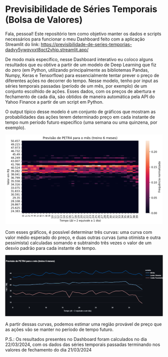 # Previsibilidade de Séries Temporais (Bolsa de Valores)

Fala, pessoal! Este repositório tem como objetivo manter os dados e scripts necessários para funcionar o meu Dashboard feito com a aplicação Streamlit do link: https://previsibilidade-de-series-temporias-dadvy5ywqvxxt8qct2vhip.streamlit.app/

De modo mais específico, nesse Dashboard interativo eu coloco alguns resultados que eu obtive a partir de um modelo de Deep Learning que fiz do zero (em Python, utilizando principalmente as bibliotemas Pandas, Numpy, Keras e Tensorflow) para essencialmente tentar prever o preço de diferentes ações no decorrer do tempo. 
Nesse modelo, tenho por input as séries temporais passadas (período de um mês, por exemplo) de um conjunto escolhido de ações. Esses dados, com os preços de abertura e fechamento de cada dia, são obtidos de maneira automática pela API do Yahoo Finance a partir de um script em Python.

O output típico desse modelo é um conjunto de gráficos que mostram as probabilidades das ações terem determinado preço em cada instante de tempo num período futuro específico (uma semana ou uma quinzena, por exemplo).

<img src="/imagens/PETR4(mês).png">

Com esses gráficos, é possível determinar três curvas: uma curva com valor médio esperado do preço, e duas outras curvas (uma otimista e outra pessimista) calculadas somando e subtraindo três vezes o valor de um desvio padrão para cada instante de tempo.

<img src="/imagens/newplot.png">

A partir dessas curvas, podemos estimar uma região provável de preço que as ações vão se manter no período de tempo futuro.

P.S.: Os resultados presentes no Dashboard foram calculados no dia 22/03/2024, com os dados das séries temporais passadas terminando nos valores de fechamento do dia 21/03/2024
